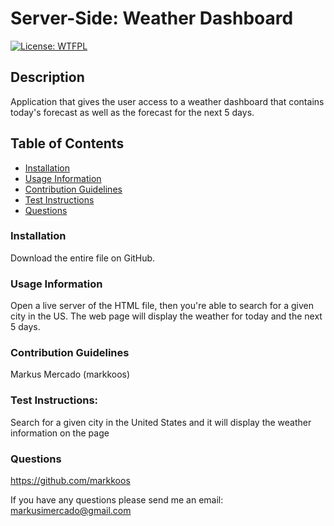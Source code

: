 # Server-Side: Weather Dashboard

[![License: WTFPL](https://img.shields.io/badge/License-WTFPL-brightgreen.svg)](http://www.wtfpl.net/about/)

## Description
Application that gives the user access to a weather dashboard that contains today's forecast as well as the forecast for the next 5 days.

## Table of Contents
- [Installation](#installation)
- [Usage Information](#usage-information)
- [Contribution Guidelines](contribution-guidelines)
- [Test Instructions](test-instructions)
- [Questions](questions)

### Installation
Download the entire file on GitHub.

### Usage Information
Open a live server of the HTML file, then you're able to search for a given city in the US. The web page will display the weather for today and the next 5 days.

### Contribution Guidelines
Markus Mercado (markkoos)

### Test Instructions:
Search for a given city in the United States and it will display the weather information on the page

### Questions
https://github.com/markkoos

If you have any questions please send me an email: 
markusimercado@gmail.com
